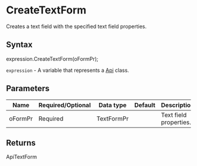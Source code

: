 # CreateTextForm

Creates a text field with the specified text field properties.

## Syntax

expression.CreateTextForm(oFormPr);

`expression` - A variable that represents a [Api](../Api.md) class.

## Parameters

| **Name** | **Required/Optional** | **Data type** | **Default** | **Description** |
| ------------- | ------------- | ------------- | ------------- | ------------- |
| oFormPr | Required | TextFormPr |  | Text field properties. |

## Returns

ApiTextForm